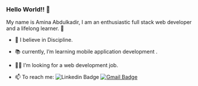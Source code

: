 ### Hello World!! :star_struck:

My name is Amina Abdulkadir, I am an enthusiastic full stack web developer and a lifelong learner. :milky_way:

- :muscle: I believe in Discipline.

- 📚 currently, I’m learning mobile application development .

- :woman_technologist: I’m looking for a web development job. 

- 📫 To reach me:  ![Linkedin Badge](https://img.shields.io/badge/-Linkedin-4169E1?style=flat-square&logo=Linkedin&logoColor=white&&link=https://www.linkedin.com/in/aminaabdulkadir) [![Gmail Badge](https://img.shields.io/badge/-Gmail-c14438?style=flat-square&logo=Gmail&logoColor=white&link=mailto:aminaa.omar7@gmail.com)](mailto:aminaa.omar7@gmail.com)
